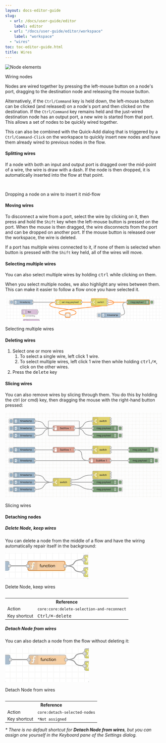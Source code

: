 ```yaml
---
layout: docs-editor-guide
slug:
  - url: /docs/user-guide/editor
    label: editor
  - url: "/docs/user-guide/editor/workspace"
    label: "workspace"
  - "wires"
toc: toc-editor-guide.html
title: Wires
---
```


<div style="width: 435px" class="figure align-right">
  <img src="../images/editor-node-wire.png" alt="Node elements">
  <p class="caption">Wiring nodes</p>
</div>

Nodes are wired together by pressing the left-mouse button on a node's port, dragging
to the destination node and releasing the mouse button.

Alternatively, if the `Ctrl/Command` key is held down, the left-mouse
button can be clicked (and released) on a node's port and then clicked on the
destination. If the `Ctrl/Command` key remains held and the just-wired destination
node has an output port, a new wire is started from that port. This allows a
set of nodes to be quickly wired together.

This can also be combined with the Quick-Add dialog that is triggered
by a `Ctrl/Command-Click` on the workspace to quickly insert new nodes and have
them already wired to previous nodes in the flow.


#### Splitting wires

If a node with both an input and output port is dragged over the mid-point of a
wire, the wire is draw with a dash. If the node is then dropped, it is automatically
inserted into the flow at that point.

<div class="figure">
  <img src="../images/editor-wiring-splice.png" alt="">
  <p class="caption">Dropping a node on a wire to insert it mid-flow</p>
</div>

#### Moving wires

To disconnect a wire from a port, select the wire by clicking on it, then
press and hold the `Shift` key when the left-mouse button is pressed on the port.
When the mouse is then dragged, the wire disconnects from the port and can be
dropped on another port. If the mouse button is released over the workspace,
the wire is deleted.

If a port has multiple wires connected to it, if none of them is selected when
button is pressed with the `Shift` key held, all of the wires will move.

#### Selecting multiple wires

You can also select multiple wires by holding <kbd>ctrl</kbd> while clicking on them.

When you select multiple nodes, we also highlight any wires between them. This can make it easier to follow a flow once you have selected it.

<div class="figure">
  <img src="../images/select-multiple-wires.png" alt="">
  <p class="caption">Selecting multiple wires</p>
</div>


#### Deleting wires

1. Select one or more wires 
    1. To select a single wire, left click 1 wire.
    1. To select multiple wires, left click 1 wire then while holding <kbd>ctrl/⌘</kbd>, click on the other wires.
1. Press the <kbd>delete</kbd> key


#### Slicing wires
You can also remove wires by slicing through them. You do this by holding the ctrl (or cmd) key, then dragging the mouse with the right-hand button pressed:

<div class="figure">
  <img src="../images/slicing-wires.gif" alt="">
  <p class="caption">Slicing wires</p>
</div>


#### Detaching nodes

##### Delete Node, keep wires
You can delete a node from the middle of a flow and have the wiring automatically repair itself in the background:


<div class="row">
  <div class="figure column">
    <img src="../images/delete-node-keep-wires.gif" alt="">
    <p class="caption">Delete Node, keep wires</p>
  </div>
  <table class="action-ref double-column">
    <tr><th colspan="2">Reference</th></tr>
    <tr><td>Action</td><td><code>core:core:delete-selection-and-reconnect</code></td></tr>
    <tr><td>Key shortcut</td><td><kbd>Ctrl/⌘-delete</kbd></td></tr>
  </table>
</div>

##### Detach Node from wires
You can also detach a node from the flow without deleting it:

<div class="row">
  <div class="figure column">
    <img src="../images/detatch-node-from-wire.gif" alt="">
    <p class="caption">Detach Node from wires</p>
  </div>
  <table class="action-ref double-column">
    <tr><th colspan="2">Reference</th></tr>
    <tr><td>Action</td><td><code>core:detach-selected-nodes</code></td></tr>
    <tr><td>Key shortcut</td><td><code>*Not assigned</code></td></tr>
  </table>
</div>

<i>\* There is no default shortcut for **Detach Node from wires**, but you can assign one yourself in the Keyboard pane of the Settings dialog.</i> 